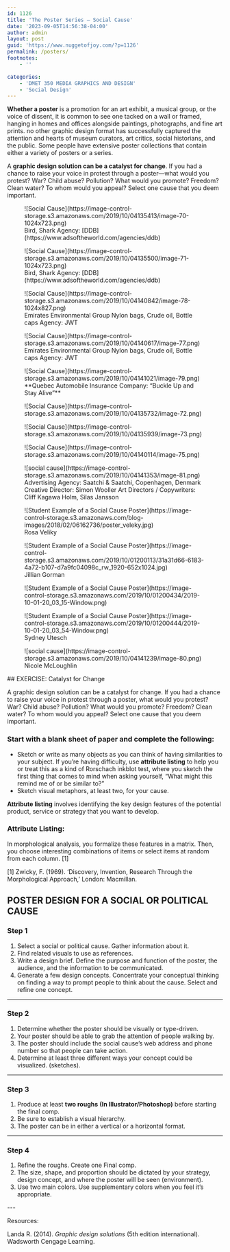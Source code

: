 ```yaml
---
id: 1126
title: 'The Poster Series — Social Cause'
date: '2023-09-05T14:56:38-04:00'
author: admin
layout: post
guid: 'https://www.nuggetofjoy.com/?p=1126'
permalink: /posters/
footnotes:
    - ''

categories:
    - 'DMET 350 MEDIA GRAPHICS AND DESIGN'
    - 'Social Design'
---
```


**Whether a poster** is a promotion for an art exhibit, a musical group, or the voice of dissent, it is common to see one tacked on a wall or framed, hanging in homes and offices alongside paintings, photographs, and fine art prints. no other graphic design format has successfully captured the attention and hearts of museum curators, art critics, social historians, and the public. Some people have extensive poster collections that contain either a variety of posters or a series.

A **graphic design solution can be a catalyst for change**. If you had a chance to raise your voice in protest through a poster—what would you protest? War? Child abuse? Pollution? What would you promote? Freedom? Clean water? To whom would you appeal? Select one cause that you deem important.

<div class="wp-block-image"><figure class="aligncenter size-large">![Social Cause](https://image-control-storage.s3.amazonaws.com/2019/10/04135413/image-70-1024x723.png)<figcaption class="wp-element-caption">Bird, Shark  
Agency: [DDB](https://www.adsoftheworld.com/agencies/ddb)</figcaption></figure></div><div class="wp-block-image"><figure class="aligncenter size-large">![Social Cause](https://image-control-storage.s3.amazonaws.com/2019/10/04135500/image-71-1024x723.png)<figcaption class="wp-element-caption">Bird, Shark  
Agency: [DDB](https://www.adsoftheworld.com/agencies/ddb)</figcaption></figure></div><div class="wp-block-image"><figure class="aligncenter size-large">![Social Cause](https://image-control-storage.s3.amazonaws.com/2019/10/04140842/image-78-1024x827.png)<figcaption class="wp-element-caption">Emirates Environmental Group  
Nylon bags, Crude oil, Bottle caps  
Agency: JWT</figcaption></figure></div><div class="wp-block-image"><figure class="aligncenter size-full">![Social Cause](https://image-control-storage.s3.amazonaws.com/2019/10/04140617/image-77.png)<figcaption class="wp-element-caption">Emirates Environmental Group  
Nylon bags, Crude oil, Bottle caps  
Agency: JWT</figcaption></figure></div><div class="wp-block-image"><figure class="aligncenter size-full">![Social Cause](https://image-control-storage.s3.amazonaws.com/2019/10/04141021/image-79.png)<figcaption class="wp-element-caption">**Quebec Automobile Insurance Company: “Buckle Up and Stay Alive”**</figcaption></figure></div><div class="wp-block-image"><figure class="aligncenter size-full">![Social Cause](https://image-control-storage.s3.amazonaws.com/2019/10/04135732/image-72.png)</figure></div><div class="wp-block-image"><figure class="aligncenter size-full is-resized">![Social Cause](https://image-control-storage.s3.amazonaws.com/2019/10/04135939/image-73.png)</figure></div><div class="wp-block-image"><figure class="aligncenter size-full is-resized">![Social Cause](https://image-control-storage.s3.amazonaws.com/2019/10/04140114/image-75.png)</figure></div><div class="wp-block-image"><figure class="aligncenter size-full">![social cause](https://image-control-storage.s3.amazonaws.com/2019/10/04141353/image-81.png)<figcaption class="wp-element-caption">Advertising Agency: Saatchi &amp; Saatchi, Copenhagen, Denmark  
Creative Director: Simon Wooller  
Art Directors / Copywriters: Cliff Kagawa Holm, Silas Jansson</figcaption></figure></div><div class="wp-block-image"><figure class="aligncenter">![Student Example of a Social Cause Poster](https://image-control-storage.s3.amazonaws.com/blog-images/2018/02/06162736/poster_veleky.jpg)<figcaption class="wp-element-caption">Rosa Veliky</figcaption></figure></div><div class="wp-block-image"><figure class="aligncenter">![Student Example of a Social Cause Poster](https://image-control-storage.s3.amazonaws.com/2019/10/01200113/31a31d66-6183-4a72-b107-d7a9fc04098c_rw_1920-652x1024.jpg)<figcaption class="wp-element-caption"> Jillian Gorman </figcaption></figure></div><div class="wp-block-image"><figure class="aligncenter">![Student Example of a Social Cause Poster](https://image-control-storage.s3.amazonaws.com/2019/10/01200434/2019-10-01-20_03_15-Window.png)</figure></div><div class="wp-block-image"><figure class="aligncenter">![Student Example of a Social Cause Poster](https://image-control-storage.s3.amazonaws.com/2019/10/01200444/2019-10-01-20_03_54-Window.png)<figcaption class="wp-element-caption"> Sydney Utesch </figcaption></figure></div><div class="wp-block-image"><figure class="aligncenter size-full">![social cause](https://image-control-storage.s3.amazonaws.com/2019/10/04141239/image-80.png)<figcaption class="wp-element-caption">Nicole McLoughlin</figcaption></figure></div>## EXERCISE: Catalyst for Change

A graphic design solution can be a catalyst for change. If you had a chance to raise your voice in protest through a poster, what would you protest? War? Child abuse? Pollution? What would you promote? Freedom? Clean water? To whom would you appeal? Select one cause that you deem important.

### Start with a blank sheet of paper and complete the following: 

- Sketch or write as many objects as you can think of having similarities to your subject. If you’re having difficulty, use **attribute listing** to help you or treat this as a kind of Rorschach inkblot test, where you sketch the first thing that comes to mind when asking yourself, “What might this remind me of or be similar to?”
- Sketch visual metaphors, at least two, for your cause.

**Attribute listing** involves identifying the key design features of the potential product, service or strategy that you want to develop.

### Attribute Listing: 

In morphological analysis, you formalize these features in a matrix. Then, you choose interesting combinations of items or select items at random from each column. \[1\]

\[1\] Zwicky, F. (1969). ‘Discovery, Invention, Research Through the Morphological Approach,’ London: Macmillan.

## POSTER DESIGN FOR A SOCIAL OR POLITICAL CAUSE

### **Step 1**

1. Select a social or political cause. Gather information about it.
2. Find related visuals to use as references.
3. Write a design brief. Define the purpose and function of the poster, the audience, and the information to be communicated.
4. Generate a few design concepts. Concentrate your conceptual thinking on finding a way to prompt people to think about the cause. Select and refine one concept.

---

### **Step 2**

1. Determine whether the poster should be visually or type-driven.
2. Your poster should be able to grab the attention of people walking by.
3. The poster should include the social cause’s web address and phone number so that people can take action.
4. Determine at least three different ways your concept could be visualized. (sketches).

---

### **Step 3**

1. Produce at least **two roughs** **(In Illustrator/Photoshop)** before starting the final comp.
2. Be sure to establish a visual hierarchy.
3. The poster can be in either a vertical or a horizontal format.

---

### Step 4 

1. Refine the roughs. Create one Final comp.
2. The size, shape, and proportion should be dictated by your strategy, design concept, and where the poster will be seen (environment).
3. Use two main colors. Use supplementary colors when you feel it’s appropriate.

<figure class="wp-block-embed-wordpress wp-block-embed is-type-wp-embed is-provider-communication-art-design-amp-instruction"><div class="wp-block-embed__wrapper"><https://www.nuggetofjoy.com/40-of-the-most-powerful-social-issue-ads-thatll-make-you-stop-and-think/></div></figure>---

Resources:

Landa R. (2014). *Graphic design solutions* (5th edition international). Wadsworth Cengage Learning.